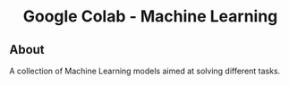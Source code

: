 <h1 align="center">Google Colab - Machine Learning </h1>

<div align="justify">

## About

A collection of Machine Learning models aimed at solving different tasks.

</div>
